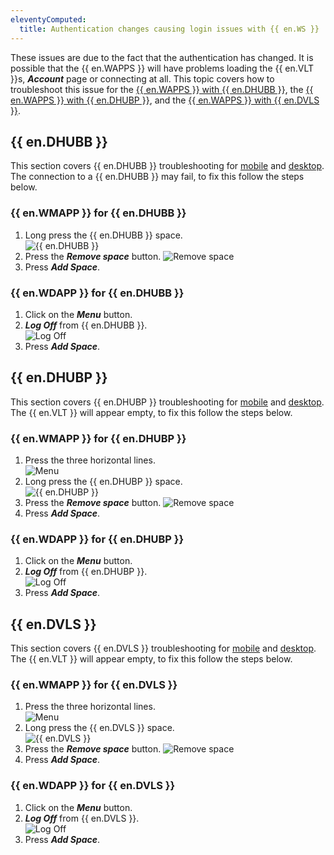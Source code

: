 ```yaml
---
eleventyComputed:
  title: Authentication changes causing login issues with {{ en.WS }}
---
```

These issues are due to the fact that the authentication has changed. It is possible that the {{ en.WAPPS }} will have problems loading the {{ en.VLT }}s, ***Account*** page or connecting at all. This topic covers how to troubleshoot this issue for the <a href="#hub-business">{{ en.WAPPS }} with {{ en.DHUBB }}</a>, the <a href="#hub-personal">{{ en.WAPPS }} with {{ en.DHUBP }}</a>, and the <a href="#devolutions-server">{{ en.WAPPS }} with {{ en.DVLS }}</a>.
## {{ en.DHUBB }}
This section covers {{ en.DHUBB }} troubleshooting for <a href="#workspace-mobile-for-hub-business">mobile</a> and <a href="#workspace-desktop-for-hub-business">desktop</a>. The connection to a {{ en.DHUBB }} may fail, to fix this follow the steps below.
### {{ en.WMAPP }} for {{ en.DHUBB }}
1. Long press the {{ en.DHUBB }} space.  
![{{ en.DHUBB }}](https://webdevolutions.azureedge.net/docs/en/kb/KB0094.png)  
1. Press the ***Remove space*** button.
![Remove space](https://webdevolutions.azureedge.net/docs/en/kb/KB0095.png)  
1. Press ***Add Space***.
### {{ en.WDAPP }} for {{ en.DHUBB }}
1. Click on the ***Menu*** button.
1. ***Log Off*** from {{ en.DHUBB }}.  
![Log Off](https://webdevolutions.azureedge.net/docs/en/kb/KB0093.png)  
1. Press ***Add Space***.

## {{ en.DHUBP }}
This section covers {{ en.DHUBP }} troubleshooting for <a href="#workspace-mobile-for-hub-personal">mobile</a> and <a href="#workspace-desktop-for-hub-personal">desktop</a>. The {{ en.VLT }} will appear empty, to fix this follow the steps below.
### {{ en.WMAPP }} for {{ en.DHUBP }}
1. Press the three horizontal lines.  
![Menu](https://webdevolutions.azureedge.net/docs/en/kb/KB0089.png)  
1. Long press the {{ en.DHUBP }} space.  
![{{ en.DHUBP }}](https://webdevolutions.azureedge.net/docs/en/kb/KB0090.png)  
1. Press the ***Remove space*** button.
![Remove space](https://webdevolutions.azureedge.net/docs/en/kb/KB0091.png)  
1. Press ***Add Space***.
### {{ en.WDAPP }} for {{ en.DHUBP }}
1. Click on the ***Menu*** button.
1. ***Log Off*** from {{ en.DHUBP }}.  
![Log Off](https://webdevolutions.azureedge.net/docs/en/kb/KB0092.png)  
1. Press ***Add Space***.

## {{ en.DVLS }}
This section covers {{ en.DVLS }} troubleshooting for <a href="#workspace-mobile-for-devolutions-server">mobile</a> and <a href="#workspace-desktop-for-devolutions-server">desktop</a>. The {{ en.VLT }} will appear empty, to fix this follow the steps below.
### {{ en.WMAPP }} for {{ en.DVLS }}
1. Press the three horizontal lines.  
![Menu](https://webdevolutions.azureedge.net/docs/en/kb/KB0108.png)  
1. Long press the {{ en.DVLS }} space.  
![{{ en.DVLS }}](https://webdevolutions.azureedge.net/docs/en/kb/KB0109.png)  
1. Press the ***Remove space*** button.
![Remove space](https://webdevolutions.azureedge.net/docs/en/kb/KB0110.png)  
1. Press ***Add Space***.
### {{ en.WDAPP }} for {{ en.DVLS }}
1. Click on the ***Menu*** button.
1. ***Log Off*** from {{ en.DVLS }}.  
![Log Off](https://webdevolutions.azureedge.net/docs/en/kb/KB0111.png)  
1. Press ***Add Space***.
